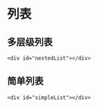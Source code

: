 # 列表

## 多层级列表

```html:example
<div id="nestedList"></div>
```

## 简单列表

```html:example
<div id="simpleList"></div>
```
